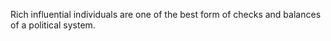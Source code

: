 Rich influential individuals are one of the best form of checks and balances of a political system. 
